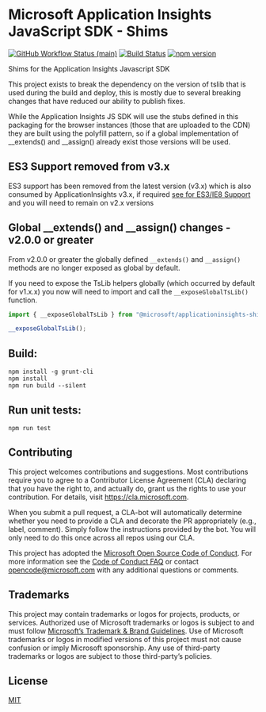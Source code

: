 # Microsoft Application Insights JavaScript SDK - Shims

[![GitHub Workflow Status (main)](https://img.shields.io/github/actions/workflow/status/microsoft/ApplicationInsights-JS/ci.yml?branch=main)](https://github.com/microsoft/ApplicationInsights-JS/tree/main)
[![Build Status](https://dev.azure.com/mseng/AppInsights/_apis/build/status%2FAppInsights%20-%20DevTools%2F1DS%20JavaScript%20SDK%20web%20SKU%20(main%3B%20master)?branchName=main)](https://dev.azure.com/mseng/AppInsights/_build/latest?definitionId=8184&branchName=main)
[![npm version](https://badge.fury.io/js/%40microsoft%2Fapplicationinsights-shims.svg)](https://badge.fury.io/js/%40microsoft%2Fapplicationinsights-shims)

Shims for the Application Insights Javascript SDK

This project exists to break the dependency on the version of tslib that is used during the build and deploy, this is
mostly due to several breaking changes that have reduced our ability to publish fixes.

While the Application Insights JS SDK will use the stubs defined in this packaging for the browser instances (those that are
uploaded to the CDN) they are built using the polyfill pattern, so if a global implementation of __extends() and __assign() already exist
those versions will be used.

## ES3 Support removed from v3.x

ES3 support has been removed from the latest version (v3.x) which is also consumed by ApplicationInsights v3.x, if required [see for ES3/IE8 Support](https://microsoft.github.io/ApplicationInsights-JS/es3_Support.html) and you will need to remain on v2.x versions

## Global __extends() and __assign() changes - v2.0.0 or greater

From v2.0.0 or greater the globally defined ```__extends()``` and ```__assign()``` methods are no longer exposed as global by default.

If you need to expose the TsLib helpers globally (which occurred by default for v1.x.x) you now will need to import and call the ```__exposeGlobalTsLib()``` function.

```javascript
import { __exposeGlobalTsLib } from "@microsoft/applicationinsights-shims";

__exposeGlobalTsLib();
```

## Build:
```
npm install -g grunt-cli
npm install
npm run build --silent
```

## Run unit tests:
```
npm run test
```

## Contributing

This project welcomes contributions and suggestions.  Most contributions require you to agree to a
Contributor License Agreement (CLA) declaring that you have the right to, and actually do, grant us
the rights to use your contribution. For details, visit https://cla.microsoft.com.

When you submit a pull request, a CLA-bot will automatically determine whether you need to provide
a CLA and decorate the PR appropriately (e.g., label, comment). Simply follow the instructions
provided by the bot. You will only need to do this once across all repos using our CLA.

This project has adopted the [Microsoft Open Source Code of Conduct](https://opensource.microsoft.com/codeofconduct/).
For more information see the [Code of Conduct FAQ](https://opensource.microsoft.com/codeofconduct/faq/) or
contact [opencode@microsoft.com](mailto:opencode@microsoft.com) with any additional questions or comments.

## Trademarks

This project may contain trademarks or logos for projects, products, or services. Authorized use of Microsoft trademarks or logos is subject to and must follow [Microsoft’s Trademark & Brand Guidelines](https://www.microsoft.com/en-us/legal/intellectualproperty/trademarks/usage/general). Use of Microsoft trademarks or logos in modified versions of this project must not cause confusion or imply Microsoft sponsorship. Any use of third-party trademarks or logos are subject to those third-party’s policies.

## License

[MIT](LICENSE)